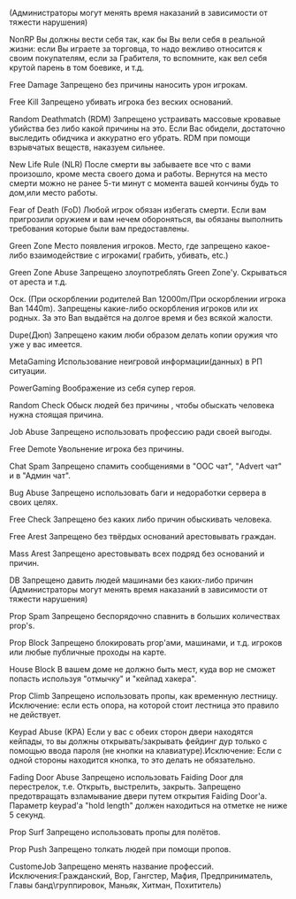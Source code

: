 (Администраторы могут менять время наказаний в зависимости от тяжести нарушения)

NonRP 
Вы должны вести себя так, как бы Вы вели себя в реальной жизни: если Вы играете за торговца, то надо вежливо относится к своим покупателям, если за Грабителя, то вспомните, как вел себя крутой парень в том боевике, и т.д.

Free Damage
Запрещено без причины наносить урон игрокам.

Free Kill
Запрещено убивать игрока без веских оснований.

Random Deathmatch (RDM) 
Запрещено устраивать массовые кровавые убийства без либо какой причины на это. Если Вас обидели, достаточно выследить обидчика и аккуратно его убрать. RDM при помощи взрывчатых веществ, наказуем сильнее.

New Life Rule (NLR)
После смерти вы забываете все что с вами произошло, кроме места своего дома и работы. Вернутся на место смерти можно не ранее 5-ти минут с момента вашей кончины будь то дом,или место работы.

Fear of Death (FoD) 
Любой игрок обязан избегать смерти. Если вам пригрозили оружием и вам нечем обороняться, вы обязаны выполнить требования которые были вам предоставлены.

Green Zone 
Место появления игроков. Место, где запрещено какое-либо взаимодействие с игроками( грабить, убивать, etc.)

Green Zone Abuse 
Запрещено злоупотреблять Green Zone'у. Скрываться от ареста и т.д.

Оск. (При оскорблении родителей Ban 12000m/При оскорблении игрока Ban 1440m).
Запрещены какие-либо оскорбления игроков или их родных. За это Ban выдаётся на долгое время и без всякой жалости.

Dupe(Дюп) 
Запрещено каким люби образом делать копии оружия что уже у вас имеется.

MetaGaming
Использование неигровой информации(данных) в РП ситуации.

PowerGaming
Воображение из себя супер героя.

Random Check
Обыск людей без причины , чтобы обыскать человека нужна стоящая причина.

Job Abuse
Запрещено использовать профессию ради своей выгоды.

Free Demote
Увольнение игрока без причины.

Chat Spam
Запрещено спамить сообщениями в "OOC чат", "Advert чат" и в "Админ чат".

Bug Abuse
Запрещено использовать баги и недоработки сервера в своих целях.

Free Check
Запрещено без каких либо причин обыскивать человека.

Free Arest
Запрещено без твёрдых оснований арестовывать граждан.

Mass Arest
Запрещено арестовывать всех подряд без оснований и причин.

DB
Запрещено давить людей машинами без каких-либо причин
(Администраторы могут менять время наказаний в зависимости от тяжести нарушения) 

Prop Spam
Запрещено беспорядочно спавнить в больших количествах prop's. 

Prop Block
Запрещено блокировать prop'ами, машинами, и т.д. игроков или любые публичные проходы на карте. 

House Block
В вашем доме не должно быть мест, куда вор не сможет попасть используя "отмычку" и "кейпад хакера". 

Prop Climb 
Запрещено использовать пропы, как временную лестницу. Исключение: если есть опора, на которой стоит лестница это правило не действует. 

Keypad Abuse (KPA) 
Если у вас с обеих сторон двери находятся кейпады, то вы должны открывать/закрывать фейдинг дур только с помощью ввода пароля (не кнопки на клавиатуре).Исключение: Если с одной стороны находится кнопка, то это делать не обязательно. 

Fading Door Abusе 
Запрещено использовать Faiding Door для перестрелок, т.е. Открыть, выстрелить, закрыть. Запрещено предотвращать взламывание двери путем открытия Faiding Door'a. Параметр keypad'а "hold length" должен находиться на отметке не ниже 5 секунд.

Prop Surf
Запрещено использовать пропы для полётов. 

Prop Push
Запрещено толкать людей при помощи пропов. 

CustomeJob
Запрещено менять название профессий.
Исключения:Гражданский, Вор, Гангстер, Мафия, Предприниматель, Главы банд\группировок, Маньяк, Хитман, Похититель)
